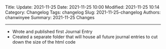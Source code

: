Title: Update: 2021-11-25
Date: 2021-11-25 10:00
Modified: 2021-11-25 10:14
Category: Changelog
Tags: changelog
Slug: 2021-11-25-changelog
Authors: chanwinyee
Summary: 2021-11-25 Changes

***

- Wrote and published first Journal Entry
- Created a separate folder that will house all future journal entries to cut down the size of the html code